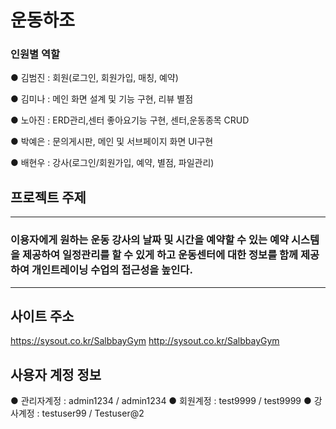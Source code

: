 # 운동하조

### 인원별 역할

● 김범진 : 회원(로그인, 회원가입, 매칭, 예약) 

● 김미나 : 메인 화면 설계 및 기능 구현, 리뷰 별점       
 
● 노아진 : ERD관리,센터 좋아요기능 구현, 센터,운동종목 CRUD

● 박예은 : 문의게시판, 메인 및 서브페이지 화면 UI구현

● 배현우 : 강사(로그인/회원가입, 예약, 별점, 파일관리)


## 프로젝트 주제

***
### 이용자에게 원하는 운동 강사의 날짜 및 시간을 예약할 수 있는 예약 시스템을 제공하여 일정관리를 할 수 있게 하고 운동센터에 대한 정보를 함께 제공하여 개인트레이닝 수업의 접근성을 높인다.
***

## 사이트 주소
https://sysout.co.kr/SalbbayGym
http://sysout.co.kr/SalbbayGym


## 사용자 계정 정보
● 관리자계정 : admin1234 / admin1234
● 회원계정 : test9999 / test9999
● 강사계정 : testuser99 / Testuser@2
